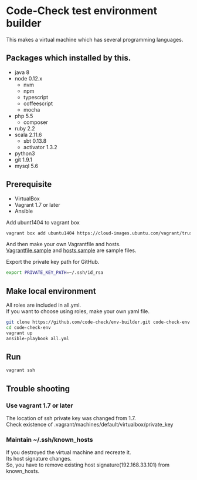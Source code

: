 # Code-Check test environment builder
This makes a virtual machine which has several programming languages.

## Packages which installed by this.
- java 8
- node 0.12.x
  - nvm
  - npm
  - typescript
  - coffeescript
  - mocha
- php 5.5
  - composer
- ruby 2.2
- scala 2.11.6
  - sbt 0.13.8
  - activator 1.3.2
- python3
- git 1.9.1
- mysql 5.6

## Prerequisite

- VirtualBox
- Vagrant 1.7 or later
- Ansible

Add ubunt1404 to vagrant box

``` bash
vagrant box add ubuntu1404 https://cloud-images.ubuntu.com/vagrant/trusty/current/trusty-server-cloudimg-amd64-vagrant-disk1.box
```

And then make your own Vagrantfile and hosts.  
[Vagrantfile.sample](Vagrantfile.sample) and [hosts.sample](hosts.sample) are sample files.

Export the private key path for GitHub.  

``` bash
export PRIVATE_KEY_PATH=~/.ssh/id_rsa

```

## Make local environment
All roles are included in all.yml.  
If you want to choose using roles, make your own yaml file.  

``` bash
git clone https://github.com/code-check/env-builder.git code-check-env
cd code-check-env
vagrant up
ansible-playbook all.yml
```

## Run

``` bash
vagrant ssh
```

## Trouble shooting
### Use vagrant 1.7 or later
The location of ssh private key was changed from 1.7.  
Check existence of .vagrant/machines/default/virtualbox/private_key

### Maintain ~/.ssh/known_hosts
If you destroyed the virtual machine and recreate it.  
Its host signature changes.  
So, you have to remove existing host signature(192.168.33.101) from known_hosts.

